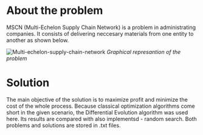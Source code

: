 # About the problem
MSCN (Multi-Echelon Supply Chain Network) is a problem in administrating companies. It consists of delivering neccesary materials from one entity to another as shown below.

![Multi-echelon-supply-chain-network](https://user-images.githubusercontent.com/42720598/111231355-68f9af00-85e9-11eb-9756-052e9b8a2ec1.png)
*Graphical represantion of the problem*

# Solution
The main objective of the solution is to maximize profit and minimize the cost of the whole process. Because classical optimization algorithms come short in the given scenario, the Differential Evolution algorithm was used here. Its results are compared with also implementsd - random search. Both problems and solutions are stored in .txt files. 
